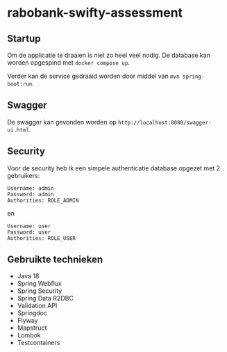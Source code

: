 # rabobank-swifty-assessment

## Startup

Om de applicatie te draaien is niet zo heel veel nodig. De database kan worden opgespind met `docker compose up`.

Verder kan de service gedraaid worden door middel van `mvn spring-boot:run`.

## Swagger

De swagger kan gevonden worden op `http://localhost:8080/swagger-ui.html`.

## Security

Voor de security heb ik een simpele authenticatie database opgezet met 2 gebruikers:
```
Username: admin
Password: admin
Authorities: ROLE_ADMIN
```
en
```
Username: user
Password: user
Authorities: ROLE_USER
```

## Gebruikte technieken

- Java 18
- Spring Webflux
- Spring Security
- Spring Data R2DBC
- Validation API
- Springdoc
- Flyway
- Mapstruct
- Lombok
- Testcontainers
